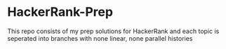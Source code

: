 # HackerRank-Prep

This repo consists of my prep solutions for HackerRank and each topic is seperated into branches with none linear, none parallel histories